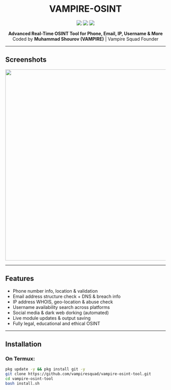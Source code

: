 <h1 align="center">
  VAMPIRE-OSINT
</h1>

<p align="center">
  <img src="https://img.shields.io/badge/Author-VAMPIRE-red?style=for-the-badge">
  <img src="https://img.shields.io/badge/Tool-Type-OSINT-blue?style=for-the-badge">
  <img src="https://img.shields.io/badge/Platform-Termux/Linux-green?style=for-the-badge">
</p>

<p align="center">
  <b>Advanced Real-Time OSINT Tool for Phone, Email, IP, Username & More</b><br>
  Coded by <b>Muhammad Shourov (VAMPIRE)</b> | Vampire Squad Founder
</p>

---

## Screenshots

<p align="center">
  <img src="https://github.com/vampiresquad/vampire-osint-tool/assets/banner.jpg" width="600"/>
</p>

---

## Features

- Phone number info, location & validation
- Email address structure check + DNS & breach info
- IP address WHOIS, geo-location & abuse check
- Username availability search across platforms
- Social media & dark web dorking (automated)
- Live module updates & output saving
- Fully legal, educational and ethical OSINT

---

## Installation

### On Termux:
```bash
pkg update -y && pkg install git -y
git clone https://github.com/vampiresquad/vampire-osint-tool.git
cd vampire-osint-tool
bash install.sh
